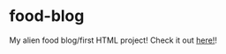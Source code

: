 # food-blog
My alien food blog/first HTML project!
Check it out [here!](https://jalenng.github.io/food-blog)!
